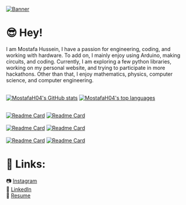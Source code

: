 [![Banner](https://media.discordapp.net/attachments/388874244102160385/842273181763108874/unknown.png?width=1440&height=376)](https://mostafah04.github.io/)
# 😎 Hey!<br />

I am Mostafa Hussein, I have a passion for engineering, coding, and working with hardware. To add on, I mainly enjoy using Arduino, 
making circuits, and coding. Currently, I am exploring a few python libraries, 
working on my personal website, and trying to participate in more hackathons. Other than that, I enjoy mathematics, physics, computer science, and computer engineering. <br/><br/>

[![MostafaH04's GitHub stats](https://github-readme-stats.vercel.app/api?username=MostafaH04&include_all_commits=true&theme=tokyonight&hide=prs,issues&hide_border=true&border_radius=0&count_private=true)](https://github.com/MostafaH04)
[![MostafaH04's top languages](https://github-readme-stats.vercel.app/api/top-langs/?username=MostafaH04&hide=Processing&layout=compact&theme=tokyonight&hide_border=true&border_radius=0&card_width=300)](https://github.com/MostafaH04)
<br/><br/>

[![Readme Card](https://github-readme-stats.vercel.app/api/pin/?username=MostafaH04&repo=MagicMouse-HTN2020&theme=tokyonight&border_color=4a81ff&border_radius=0)](https://github.com/MostafaH04/MagicMouse-HTN2020)
[![Readme Card](https://github-readme-stats.vercel.app/api/pin/?username=MostafaH04&repo=BatikhaOS&theme=tokyonight&border_radius=0&border_color=4a81ff)](https://github.com/MostafaH04/BatikhaOS)
<br/><br/>
[![Readme Card](https://github-readme-stats.vercel.app/api/pin/?username=MostafaH04&repo=JamHacks-Work-Flow&theme=tokyonight&border_radius=0&border_color=4a81ff)](https://github.com/MostafaH04/JamHacks-Work-Flow)
[![Readme Card](https://github-readme-stats.vercel.app/api/pin/?username=MostafaH04&repo=Monkey-Host&theme=tokyonight&border_radius=0&border_color=4a81ff)](https://github.com/MostafaH04/Monkey-Host)
<br/><br/>
[![Readme Card](https://github-readme-stats.vercel.app/api/pin/?username=MostafaH04&repo=Chess&theme=tokyonight&border_radius=0&border_color=4a81ff)](https://github.com/MostafaH04/Chess)
[![Readme Card](https://github-readme-stats.vercel.app/api/pin/?username=MostafaH04&repo=ICS3U0-Course&theme=tokyonight&border_radius=0&border_color=4a81ff)](https://github.com/MostafaH04/ICS3U0-Course)


# 🔗 Links:<br />
📷 [Instagram](https://www.instagram.com/durpy._.banana) <br />
📜 [LinkedIn](https://www.linkedin.com/in/mostafa-hussein-04/) <br />
📝 [Resume](https://drive.google.com/file/d/1a3I1CHtxwZnfcyMbPvrXwMktkEdkgcpv/view?usp=sharing)
